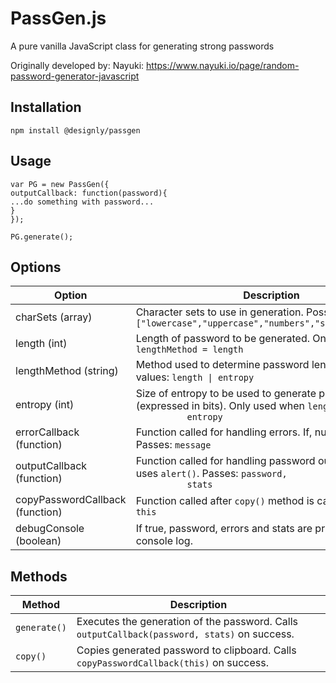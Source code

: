 # PassGen.js
A pure vanilla JavaScript class for generating strong passwords

Originally developed by: Nayuki:
https://www.nayuki.io/page/random-password-generator-javascript

## Installation

<code>npm install @designly/passgen</code>

## Usage
```
var PG = new PassGen({
outputCallback: function(password){
...do something with password...
}
});

PG.generate();
```
## Options

<table>
  <thead>
    <tr>
      <th>Option</th>
      <th>Description</th>
      <th>Default Value</th>
    </tr>
  </thead>
  <tbody>
    <tr>
      <td>charSets (array)</td>
      <td>Character sets to use in generation. Possible values:
        <code>["lowercase","uppercase","numbers","symbols","space"]</code></td>
      <td><code>["lowercase","uppercase","numbers","symbols"]</code></td>
    </tr>
    <tr>
      <td>length (int)</td>
      <td>Length of password to be generated. Only used when <code>lengthMethod = length</code></td>
      <td><code>10</code>
    <tr>
      <td>lengthMethod (string)</td>
      <td>Method used to determine password length. Possible values: <code>length | entropy</code></td>
      <td><code>length</code></td>
    </tr>
    <tr>
      <td>entropy (int)</td>
      <td>Size of entropy to be used to generate password (expressed in bits). Only used when <code>lengthMethod =
          entropy</code></td>
      <td><code>128</code>
    </tr>
    <tr>
      <td>errorCallback (function)</td>
      <td>Function called for handling errors. If, null, uses <code>alert()</code>. Passes: <code>message</code></td>
      <td><code>null</code></td>
    </tr>
    <tr>
      <td>outputCallback (function)</td>
      <td>Function called for handling password output. If, null, uses <code>alert()</code>. Passes: <code>password,
          stats</code></td>
      <td><code>null</code></td>
    </tr>
    <tr>
      <td>copyPasswordCallback (function)</td>
      <td>Function called after <code>copy()</code> method is called. Passes: <code>this</code></td>
      <td><code>null</code></td>
    </tr>
    <tr>
      <td>debugConsole (boolean)</td>
      <td>If true, password, errors and stats are printed to the console log.</td>
      <td><code>false</code></td>
    </tr>
  </tbody>
</table>

## Methods

<table>
  <thead>
    <tr>
      <th>Method</th>
      <th>Description</th>
    </tr>
  </thead>
  <tbody>
    <tr>
      <td><code>generate()</code></td>
      <td>Executes the generation of the password. Calls <code>outputCallback(password, stats)</code> on success.
    </tr>
    <tr>
      <td><code>copy()</code></td>
      <td>Copies generated password to clipboard. Calls <code>copyPasswordCallback(this)</code> on success.
    </tr>
  </tbody>
</table>